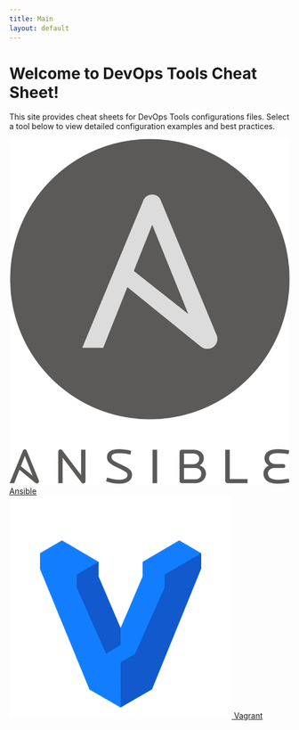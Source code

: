 ```yaml
---
title: Main
layout: default
---
```


# Welcome to DevOps Tools Cheat Sheet!

This site provides cheat sheets for DevOps Tools configurations files. Select a tool below to view detailed configuration examples and best practices.
<div class="grid">
  <a href="/ansible">
    <div class="tile">
      <img src="/assets/images/ansible.png" alt="Ansible Logo">
      <span>Ansible</span>
    </div>
  </a>

  <a href="/vagrant">
    <div class="tile">
      <img src="/assets/images/vagrant.png" alt="Vagrant Logo">
      <span>Vagrant</span>
    </div>
  </a>
</div>
